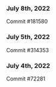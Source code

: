 ### July 8th, 2022

Commit #181580

### July 5th, 2022

Commit #314353


### July 4th, 2022

Commit #72281
